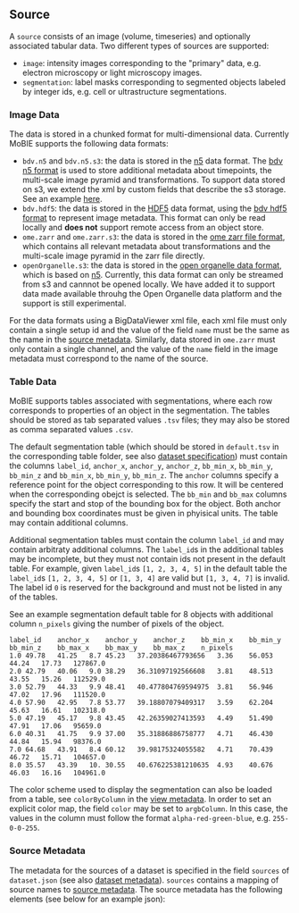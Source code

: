 ## <a name="source"></a>Source

A `source` consists of an image (volume, timeseries) and optionally associated tabular data. 
Two different types of sources are supported:
- `image`: intensity images corresponding to the "primary" data, e.g. electron microscopy or light microscopy images.
- `segmentation`: label masks corresponding to segmented objects labeled by integer ids, e.g. cell or ultrastructure segmentations.

### <a name="data"></a>Image Data

The data is stored in a chunked format for multi-dimensional data. Currently MoBIE supports the following data formats:
- `bdv.n5` and `bdv.n5.s3`: the data is stored in the [n5](https://github.com/saalfeldlab/n5) data format. The [bdv n5 format](https://github.com/bigdataviewer/bigdataviewer-core/blob/master/BDV%20N5%20format.md) is used to store additional metadata about timepoints, the multi-scale image pyramid and transformations. To support data stored on s3, we extend the xml by custom fields that describe the s3 storage. See an example
  [here](https://github.com/mobie/plankton-fibsem-project/blob/master/data/emiliania/images/bdv-n5-s3/raw.xml#L27).
- `bdv.hdf5`: the data is stored in the [HDF5](https://www.hdfgroup.org/solutions/hdf5/) data format, using the [bdv hdf5 format](https://imagej.net/BigDataViewer.html#About_the_BigDataViewer_data_format) to represent image metadata. This format can only be read locally and **does not** support remote access from an object store.
- `ome.zarr` and `ome.zarr.s3`: the data is stored in the [ome zarr file format](https://ngff.openmicroscopy.org/latest/), which contains all relevant metadata about transformations and the multi-scale image pyramid in the zarr file directly.
- `openOrganelle.s3`: the data is stored in the [open organelle data format](https://openorganelle.janelia.org/), which is based on [n5](https://github.com/saalfeldlab/n5). Currently, this data format can only be streamed from s3 and cannnot be opened locally. We have added it to support data made available throuhg the Open Organelle data platform and the support is still experimental.

For the data formats using a BigDataViewer xml file, each xml file must only contain a single setup id and the value of the field `name` must be the same as the name in the [source metadata](#source-metadata).
Similarly, data stored in `ome.zarr` must only contain a single channel, and the value of the `name` field in the image metadata must correspond to the name of the source.

### <a name="table"></a>Table Data

MoBIE supports tables associated with segmentations, where each row corresponds to properties of an object in the segmentation.
The tables should be stored as tab separated values `.tsv` files; they may also be stored as comma separated values `.csv`.

The default segmentation table (which should be stored in `default.tsv` in the corresponding table folder, see also [dataset specification](#dataset)) must contain the columns `label_id`, `anchor_x`, `anchor_y`, `anchor_z`,
`bb_min_x`, `bb_min_y`, `bb_min_z` and `bb_min_x`, `bb_min_y`, `bb_min_z`. The `anchor` columns specify a reference point for the object corresponding to this row. It will be centered
when the corresponding obejct is selected. The `bb_min` and `bb_max` columns specify the start and stop of the bounding box for the object. Both anchor and bounding box coordinates must
be given in phyisical units. The table may contain additional columns.

Additional segmentation tables must contain the column `label_id` and may contain arbitraty additional columns.
The `label_id`s in the additional tables may be incomplete, but they must not contain ids not present in the default table.
For example, given `label_id`s `[1, 2, 3, 4, 5]` in the default table the `label_id`s `[1, 2, 3, 4, 5]` or `[1, 3, 4]` are valid but `[1, 3, 4, 7]` is invalid.
The label id `0` is reserved for the background and must not be listed in any of the tables.

See an example segmentation default table for 8 objects with additional column `n_pixels` giving the number of pixels of the object.
```tsv
label_id    anchor_x    anchor_y    anchor_z    bb_min_x    bb_min_y    bb_min_z    bb_max_x    bb_max_y    bb_max_z    n_pixels
1.0 49.78   41.25   8.7 45.23   37.20386467793656   3.36    56.053  44.24   17.73   127867.0
2.0 42.79   40.06   9.0 38.29   36.31097192566608   3.81    48.513  43.55   15.26   112529.0
3.0 52.79   44.33   9.9 48.41   40.477804769594975  3.81    56.946  47.02   17.96   111520.0
4.0 57.90   42.95   7.8 53.77   39.18807079409317   3.59    62.204  45.63   16.61   102318.0
5.0 47.19   45.17   9.8 43.45   42.26359027413593   4.49    51.490  47.91   17.06   95659.0
6.0 40.31   41.75   9.9 37.00   35.31886886758777   4.71    46.430  44.84   15.94   98376.0
7.0 64.68   43.91   8.4 60.12   39.98175324055582   4.71    70.439  46.72   15.71   104657.0
8.0 35.57   43.39   10. 30.55   40.676225381210635  4.93    40.676  46.03   16.16   104961.0
```

The color scheme used to display the segmentation can also be loaded from a table, see `colorByColumn` in the [view metadata](#view-metadata). In order to set an explicit color map, the field `color` may be set to `argbColumn`. In this case, the values in the column must follow the format `alpha-red-green-blue`, e.g. `255-0-0-255`.

### <a name="source-metadata"></a>Source Metadata

The metadata for the sources of a dataset is specified in the field `sources` of `dataset.json` (see also [dataset metadata](#dataset-metadata)).
`sources` contains a mapping of source names to [source metadata](https://github.com/mobie/mobie.github.io/tree/master/schema/source.schema.json).
The source metadata has the following elements (see below for an example json):
